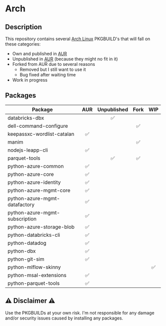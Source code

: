 # Arch
## Description

This repository contains several [Arch Linux](https://archlinux.org/) PKGBUILD's that will fall on these categories:

- Own and published in [AUR](https://aur.archlinux.org/)
- Unpublished in [AUR](https://aur.archlinux.org/) (because they might no fit in it)
- Forked from AUR due to several reasons
  - Removed but I still want to use it
  - Bug fixed after waiting time
- Work in progress

## Packages

| Package | AUR | Unpublished | Fork | WIP |
|---|:---:|:---:|:---:|:---:|
| databricks-dbx | | ✅ | | |
| dell-command-configure | | | ✅ | |
| keepassxc-wordlist-catalan | ✅ | | | |
| manim | | | ✅ | |
| nodejs-leapp-cli | ✅ | | | |
| parquet-tools | | ✅ | ✅ | |
| python-azure-common | ✅ | | | |
| python-azure-core | ✅ | | | |
| python-azure-identity | ✅ | | | |
| python-azure-mgmt-core | ✅ | | | |
| python-azure-mgmt-datafactory | ✅ | | | |
| python-azure-mgmt-subscription | ✅ | | | |
| python-azure-storage-blob | ✅ | | | |
| python-databricks-cli | ✅ | | | |
| python-datadog | ✅ | | | |
| python-dbx | ✅ | | | |
| python-git-sim | ✅ | | | |
| python-mlflow-skinny | | | | ✅ |
| python-msal-extensions | ✅ | | | |
| python-parquet-tools | ✅ | | | |

## ⚠️ Disclaimer ⚠️

Use the PKGBUILDs at your own risk. I'm not responsible for any damage and/or security issues caused by installing any packages.
